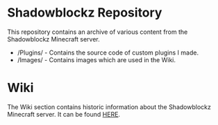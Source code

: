 # Shadowblockz Repository
This repository contains an archive of various content from the Shadowblockz Minecraft server.
* /Plugins/ - Contains the source code of custom plugins I made.
* /Images/ - Contains images which are used in the Wiki.


# Wiki
The Wiki section contains historic information about the Shadowblockz Minecraft server.
It can be found [HERE](https://github.com/MattJonesCodes/Shadowblockz/wiki/Shadowblockz-History).
